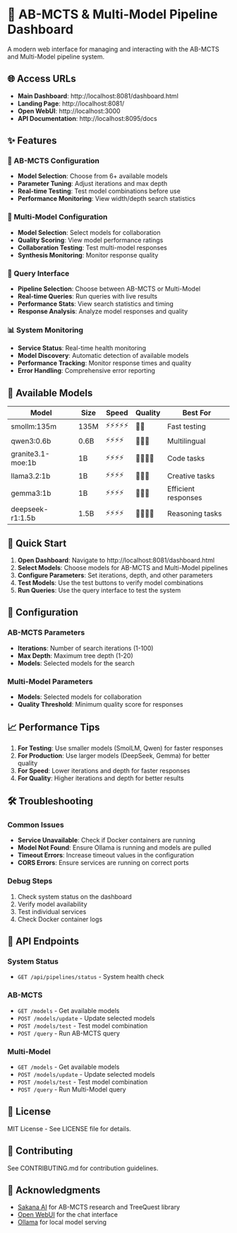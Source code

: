 # 🚀 AB-MCTS & Multi-Model Pipeline Dashboard

A modern web interface for managing and interacting with the AB-MCTS and Multi-Model pipeline system.

## 🌐 Access URLs

- **Main Dashboard**: http://localhost:8081/dashboard.html
- **Landing Page**: http://localhost:8081/
- **Open WebUI**: http://localhost:3000
- **API Documentation**: http://localhost:8095/docs

## ✨ Features

### 🧠 AB-MCTS Configuration
- **Model Selection**: Choose from 6+ available models
- **Parameter Tuning**: Adjust iterations and max depth
- **Real-time Testing**: Test model combinations before use
- **Performance Monitoring**: View width/depth search statistics

### 🤝 Multi-Model Configuration
- **Model Selection**: Select models for collaboration
- **Quality Scoring**: View model performance ratings
- **Collaboration Testing**: Test multi-model responses
- **Synthesis Monitoring**: Monitor response quality

### 💬 Query Interface
- **Pipeline Selection**: Choose between AB-MCTS or Multi-Model
- **Real-time Queries**: Run queries with live results
- **Performance Stats**: View search statistics and timing
- **Response Analysis**: Analyze model responses and quality

### 📊 System Monitoring
- **Service Status**: Real-time health monitoring
- **Model Discovery**: Automatic detection of available models
- **Performance Tracking**: Monitor response times and quality
- **Error Handling**: Comprehensive error reporting

## 🎯 Available Models

| Model | Size | Speed | Quality | Best For |
|-------|------|-------|---------|----------|
| smollm:135m | 135M | ⚡⚡⚡⚡⚡ | 🎯🎯 | Fast testing |
| qwen3:0.6b | 0.6B | ⚡⚡⚡⚡ | 🎯🎯🎯 | Multilingual |
| granite3.1-moe:1b | 1B | ⚡⚡⚡⚡ | 🎯🎯🎯🎯 | Code tasks |
| llama3.2:1b | 1B | ⚡⚡⚡⚡ | 🎯🎯🎯 | Creative tasks |
| gemma3:1b | 1B | ⚡⚡⚡⚡ | 🎯🎯🎯 | Efficient responses |
| deepseek-r1:1.5b | 1.5B | ⚡⚡⚡⚡ | 🎯🎯🎯🎯 | Reasoning tasks |

## 🚀 Quick Start

1. **Open Dashboard**: Navigate to http://localhost:8081/dashboard.html
2. **Select Models**: Choose models for AB-MCTS and Multi-Model pipelines
3. **Configure Parameters**: Set iterations, depth, and other parameters
4. **Test Models**: Use the test buttons to verify model combinations
5. **Run Queries**: Use the query interface to test the system

## 🔧 Configuration

### AB-MCTS Parameters
- **Iterations**: Number of search iterations (1-100)
- **Max Depth**: Maximum tree depth (1-20)
- **Models**: Selected models for the search

### Multi-Model Parameters
- **Models**: Selected models for collaboration
- **Quality Threshold**: Minimum quality score for responses

## 📈 Performance Tips

1. **For Testing**: Use smaller models (SmolLM, Qwen) for faster responses
2. **For Production**: Use larger models (DeepSeek, Gemma) for better quality
3. **For Speed**: Lower iterations and depth for faster responses
4. **For Quality**: Higher iterations and depth for better results

## 🛠️ Troubleshooting

### Common Issues
- **Service Unavailable**: Check if Docker containers are running
- **Model Not Found**: Ensure Ollama is running and models are pulled
- **Timeout Errors**: Increase timeout values in the configuration
- **CORS Errors**: Ensure services are running on correct ports

### Debug Steps
1. Check system status on the dashboard
2. Verify model availability
3. Test individual services
4. Check Docker container logs

## 🔗 API Endpoints

### System Status
- `GET /api/pipelines/status` - System health check

### AB-MCTS
- `GET /models` - Get available models
- `POST /models/update` - Update selected models
- `POST /models/test` - Test model combination
- `POST /query` - Run AB-MCTS query

### Multi-Model
- `GET /models` - Get available models
- `POST /models/update` - Update selected models
- `POST /models/test` - Test model combination
- `POST /query` - Run Multi-Model query

## 📝 License

MIT License - See LICENSE file for details.

## 🤝 Contributing

See CONTRIBUTING.md for contribution guidelines.

## 🙏 Acknowledgments

- [Sakana AI](https://sakana.ai/) for AB-MCTS research and TreeQuest library
- [Open WebUI](https://github.com/open-webui/open-webui) for the chat interface
- [Ollama](https://ollama.ai/) for local model serving

